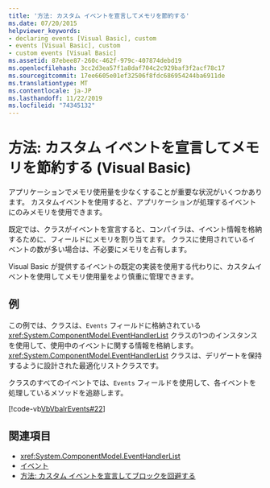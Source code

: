```yaml
---
title: '方法: カスタム イベントを宣言してメモリを節約する'
ms.date: 07/20/2015
helpviewer_keywords:
- declaring events [Visual Basic], custom
- events [Visual Basic], custom
- custom events [Visual Basic]
ms.assetid: 87ebee87-260c-462f-979c-407874debd19
ms.openlocfilehash: 3cc2d3ea57f1a8daf704c2c929baf3f2acf78c17
ms.sourcegitcommit: 17ee6605e01ef32506f8fdc686954244ba6911de
ms.translationtype: MT
ms.contentlocale: ja-JP
ms.lasthandoff: 11/22/2019
ms.locfileid: "74345132"
---
```

# <a name="how-to-declare-custom-events-to-conserve-memory-visual-basic"></a>方法: カスタム イベントを宣言してメモリを節約する (Visual Basic)
アプリケーションでメモリ使用量を少なくすることが重要な状況がいくつかあります。 カスタムイベントを使用すると、アプリケーションが処理するイベントにのみメモリを使用できます。  
  
 既定では、クラスがイベントを宣言すると、コンパイラは、イベント情報を格納するために、フィールドにメモリを割り当てます。 クラスに使用されているイベントの数が多い場合は、不必要にメモリを占有します。  
  
 Visual Basic が提供するイベントの既定の実装を使用する代わりに、カスタムイベントを使用してメモリ使用量をより慎重に管理できます。  
  
## <a name="example"></a>例  
 この例では、クラスは、`Events` フィールドに格納されている <xref:System.ComponentModel.EventHandlerList> クラスの1つのインスタンスを使用して、使用中のイベントに関する情報を格納します。 <xref:System.ComponentModel.EventHandlerList> クラスは、デリゲートを保持するように設計された最適化リストクラスです。  
  
 クラスのすべてのイベントでは、`Events` フィールドを使用して、各イベントを処理しているメソッドを追跡します。  
  
 [!code-vb[VbVbalrEvents#22](~/samples/snippets/visualbasic/VS_Snippets_VBCSharp/VbVbalrEvents/VB/Class1.vb#22)]  
  
## <a name="see-also"></a>関連項目

- <xref:System.ComponentModel.EventHandlerList>
- [イベント](../../../../visual-basic/programming-guide/language-features/events/index.md)
- [方法: カスタム イベントを宣言してブロックを回避する](../../../../visual-basic/programming-guide/language-features/events/how-to-declare-custom-events-to-avoid-blocking.md)
